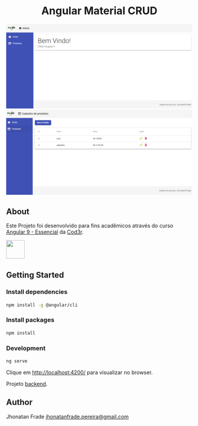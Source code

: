 <p align="center">
  <h1 align="center">
    Angular Material CRUD
  </h1>
</p>

![Viewport do Projeto][viewport1]
![Viewport do Projeto][viewport2]

## About
Este Projeto foi desenvolvido para fins acadêmicos através do curso [Angular 9 - Essencial](https://www.cod3r.com.br/courses/angular-9-essencial) da [Cod3r](https://github.com/cod3rcursos).

<div>
  <a href="https://angular.io/"><img src="https://cdn.iconscout.com/icon/free/png-256/angular-226066.png" height="50px" width="50px"></a>
</div>

## Getting Started

### Install dependencies
```sh
npm install -g @angular/cli
```

### Install packages
```sh
npm install
```

### Development
```sh
ng serve
```

Clique em [http://localhost:4200/](http://localhost:4200/) para visualizar no browser.

Projeto [backend](https://github.com/Jhonatan-Pereira/node_json_serve).


## Author

Jhonatan Frade <jhonatanfrade.pereira@gmail.com>

[viewport1]: https://raw.githubusercontent.com/Jhonatan-Pereira/angular_material_crud/master/src/assets/viewport1.png "Viewport1"
[viewport2]: https://raw.githubusercontent.com/Jhonatan-Pereira/angular_material_crud/master/src/assets/viewport2.png "Viewport2"